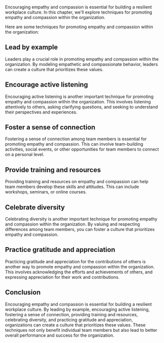 
Encouraging empathy and compassion is essential for building a resilient workplace culture. In this chapter, we'll explore techniques for promoting empathy and compassion within the organization.

Here are some techniques for promoting empathy and compassion within the organization:

## Lead by example

Leaders play a crucial role in promoting empathy and compassion within the organization. By modeling empathetic and compassionate behavior, leaders can create a culture that prioritizes these values.

## Encourage active listening

Encouraging active listening is another important technique for promoting empathy and compassion within the organization. This involves listening attentively to others, asking clarifying questions, and seeking to understand their perspectives and experiences.

## Foster a sense of connection

Fostering a sense of connection among team members is essential for promoting empathy and compassion. This can involve team-building activities, social events, or other opportunities for team members to connect on a personal level.

## Provide training and resources

Providing training and resources on empathy and compassion can help team members develop these skills and attitudes. This can include workshops, seminars, or online courses.

## Celebrate diversity

Celebrating diversity is another important technique for promoting empathy and compassion within the organization. By valuing and respecting differences among team members, you can foster a culture that prioritizes empathy and compassion.

## Practice gratitude and appreciation

Practicing gratitude and appreciation for the contributions of others is another way to promote empathy and compassion within the organization. This involves acknowledging the efforts and achievements of others, and expressing appreciation for their work and contributions.

Conclusion
----------

Encouraging empathy and compassion is essential for building a resilient workplace culture. By leading by example, encouraging active listening, fostering a sense of connection, providing training and resources, celebrating diversity, and practicing gratitude and appreciation, organizations can create a culture that prioritizes these values. These techniques not only benefit individual team members but also lead to better overall performance and success for the organization.
